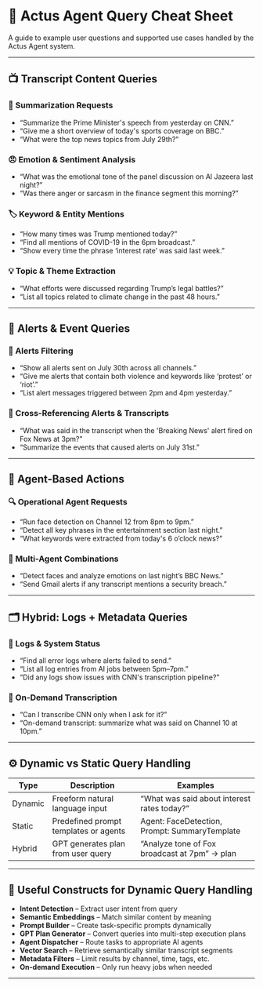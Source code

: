
# 🧠 Actus Agent Query Cheat Sheet

A guide to example user questions and supported use cases handled by the Actus Agent system.

---

## 📺 Transcript Content Queries

### 📝 Summarization Requests
- “Summarize the Prime Minister's speech from yesterday on CNN.”
- “Give me a short overview of today's sports coverage on BBC.”
- “What were the top news topics from July 29th?”

### 😠 Emotion & Sentiment Analysis
- “What was the emotional tone of the panel discussion on Al Jazeera last night?”
- “Was there anger or sarcasm in the finance segment this morning?”

### 🏷️ Keyword & Entity Mentions
- “How many times was Trump mentioned today?”
- “Find all mentions of COVID-19 in the 6pm broadcast.”
- “Show every time the phrase ‘interest rate’ was said last week.”

### 💡 Topic & Theme Extraction
- “What efforts were discussed regarding Trump’s legal battles?”
- “List all topics related to climate change in the past 48 hours.”

---

## 🚨 Alerts & Event Queries

### 📅 Alerts Filtering
- “Show all alerts sent on July 30th across all channels.”
- “Give me alerts that contain both violence and keywords like ‘protest’ or ‘riot’.”
- “List alert messages triggered between 2pm and 4pm yesterday.”

### 🔄 Cross-Referencing Alerts & Transcripts
- “What was said in the transcript when the 'Breaking News' alert fired on Fox News at 3pm?”
- “Summarize the events that caused alerts on July 31st.”

---

## 🤖 Agent-Based Actions

### 🔍 Operational Agent Requests
- “Run face detection on Channel 12 from 8pm to 9pm.”
- “Detect all key phrases in the entertainment section last night.”
- “What keywords were extracted from today's 6 o’clock news?”

### 🤝 Multi-Agent Combinations
- “Detect faces and analyze emotions on last night’s BBC News.”
- “Send Gmail alerts if any transcript mentions a security breach.”

---

## 🗂️ Hybrid: Logs + Metadata Queries

### 📄 Logs & System Status
- “Find all error logs where alerts failed to send.”
- “List all log entries from AI jobs between 5pm–7pm.”
- “Did any logs show issues with CNN's transcription pipeline?”

### 📡 On-Demand Transcription
- “Can I transcribe CNN only when I ask for it?”
- “On-demand transcript: summarize what was said on Channel 10 at 10pm.”

---

## ⚙️ Dynamic vs Static Query Handling

| Type       | Description                               | Examples                                       |
|------------|-------------------------------------------|------------------------------------------------|
| Dynamic    | Freeform natural language input           | “What was said about interest rates today?”    |
| Static     | Predefined prompt templates or agents     | Agent: FaceDetection, Prompt: SummaryTemplate  |
| Hybrid     | GPT generates plan from user query        | “Analyze tone of Fox broadcast at 7pm” → plan  |

---

## 🧰 Useful Constructs for Dynamic Query Handling

- **Intent Detection** – Extract user intent from query
- **Semantic Embeddings** – Match similar content by meaning
- **Prompt Builder** – Create task-specific prompts dynamically
- **GPT Plan Generator** – Convert queries into multi-step execution plans
- **Agent Dispatcher** – Route tasks to appropriate AI agents
- **Vector Search** – Retrieve semantically similar transcript segments
- **Metadata Filters** – Limit results by channel, time, tags, etc.
- **On-demand Execution** – Only run heavy jobs when needed

---
